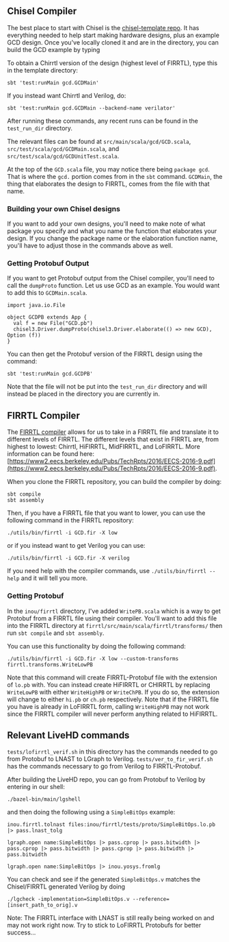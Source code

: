 
## Chisel Compiler

The best place to start with Chisel is the [chisel-template repo](https://github.com/freechipsproject/chisel-template). It has everything needed to help start making hardware designs, plus an example GCD design. Once you've locally cloned it and are in the directory, you can build the GCD example by typing

To obtain a Chirrtl version of the design (highest level of FIRRTL), type this in the template directory:
```
sbt 'test:runMain gcd.GCDMain'
```

If you instead want Chirrtl and Verilog, do:
```
sbt 'test:runMain gcd.GCDMain --backend-name verilator'
```

After running these commands, any recent runs can be found in the `test_run_dir` directory.

The relevant files can be found at `src/main/scala/gcd/GCD.scala`, `src/test/scala/gcd/GCDMain.scala`, and `src/test/scala/gcd/GCDUnitTest.scala`.

At the top of the `GCD.scala` file, you may notice there being `package gcd`. That is where the `gcd.` portion comes from in the `sbt` command. `GCDMain`, the thing that elaborates the design to FIRRTL, comes from the file with that name.

### Building your own Chisel designs
If you want to add your own designs, you'll need to make note of what package you specify and what you name the function that elaborates your design. If you change the package name or the elaboration function name, you'll have to adjust those in the commands above as well.

### Getting Protobuf Output
If you want to get Protobuf output from the Chisel compiler, you'll need to call the `dumpProto` function. Let us use GCD as an example. You would want to add this to `GCDMain.scala`.

```
import java.io.File

object GCDPB extends App {
  val f = new File("GCD.pb")
  chisel3.Driver.dumpProto(chisel3.Driver.elaborate(() => new GCD), Option (f))
}
```

You can then get the Protobuf version of the FIRRTL design using the command:
```
sbt 'test:runMain gcd.GCDPB'
```
Note that the file will not be put into the `test_run_dir` directory and will instead be placed in the directory you are currently in.

## FIRRTL Compiler
The [FIRRTL compiler](https://github.com/freechipsproject/firrtl) allows for us to take in a FIRRTL file and translate it to different levels of FIRRTL. The different levels that exist in FIRRTL are, from highest to lowest: Chirrtl, HiFIRRTL, MidFIRRTL, and LoFIRRTL. More information can be found here: [https://www2.eecs.berkeley.edu/Pubs/TechRpts/2016/EECS-2016-9.pdf](https://www2.eecs.berkeley.edu/Pubs/TechRpts/2016/EECS-2016-9.pdf).

When you clone the FIRRTL repository, you can build the compiler by doing:
```
sbt compile
sbt assembly
```

Then, if you have a FIRRTL file that you want to lower, you can use the following command in the FIRRTL repository:
```
./utils/bin/firrtl -i GCD.fir -X low
```
or if you instead want to get Verilog you can use:
```
./utils/bin/firrtl -i GCD.fir -X verilog
```

If you need help with the compiler commands, use `./utils/bin/firrtl --help` and it will tell you more.

### Getting Protobuf
In the `inou/firrtl` directory, I've added `WritePB.scala` which is a way to get Protobuf from a FIRRTL file using their compiler. You'll want to add this file into the FIRRTL directory at `firrtl/src/main/scala/firrtl/transforms/` then run `sbt compile` and `sbt assembly`.

You can use this functionality by doing the following command:
```
./utils/bin/firrtl -i GCD.fir -X low --custom-transforms firrtl.transforms.WriteLowPB
```

Note that this command will create FIRRTL-Protobuf file with the extension of `lo.pb` with. You can instead create HiFIRRTL or CHIRRTL by replacing `WriteLowPB` with either `WriteHighPB` or `WriteChPB`. If you do so, the extension will change to either `hi.pb` or `ch.pb` respectively. Note that if the FIRRTL file you have is already in LoFIRRTL form, calling `WriteHighPB` may not work since the FIRRTL compiler will never perform anything related to HiFIRRTL.

## Relevant LiveHD commands
`tests/lofirrtl_verif.sh` in this directory has the commands needed to go from Protobuf to LNAST to LGraph to Verilog. `tests/ver_to_fir_verif.sh` has the commands necessary to go from Verilog to FIRRTL-Protobuf.

After building the LiveHD repo, you can go from Protobuf to Verilog by entering in our shell:
```
./bazel-bin/main/lgshell
```
and then doing the following using a `SimpleBitOps` example:
```
inou.firrtl.tolnast files:inou/firrtl/tests/proto/SimpleBitOps.lo.pb |> pass.lnast_tolg

lgraph.open name:SimpleBitOps |> pass.cprop |> pass.bitwidth |> pass.cprop |> pass.bitwidth |> pass.cprop |> pass.bitwidth |> pass.bitwidth

lgraph.open name:SimpleBitOps |> inou.yosys.fromlg
```

You can check and see if the generated `SimpleBitOps.v` matches the Chisel/FIRRTL generated Verilog by doing
```
./lgcheck -implementation=SimpleBitOps.v --reference=[insert_path_to_orig].v
```

Note: The FIRRTL interface with LNAST is still really being worked on and may not work right now. Try to stick to LoFIRRTL Protobufs for better success...
